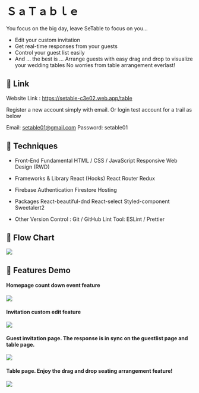 # ＳａＴａｂｌｅ

You focus on the big day, leave SeTable to focus on you...

- Edit your custom invitation
- Get real-time responses from your guests
- Control your guest list easily
- And … the best is …
  Arrange guests with easy drag and drop to visualize your wedding tables
  No worries from table arrangement everlast!

## :rose: Link

Website Link : https://setable-c3e02.web.app/table

Register a new account simply with email.
Or login test account for a trail as below

Email: setable01@gmail.com
Password: setable01

## :herb: Techniques

- Front-End Fundamental
  HTML / CSS / JavaScript
  Responsive Web Design (RWD)
- Frameworks & Library
  React (Hooks)
  React Router
  Redux
- Firebase
  Authentication
  Firestore
  Hosting
- Packages
  React-beautiful-dnd
  React-select
  Styled-component
  Sweetalert2

- Other
  Version Control : Git / GitHub
  Lint Tool: ESLint / Prettier

## :cactus: Flow Chart

![](https://i.imgur.com/kgN1C8j.png)

## :blossom: Features Demo

#### Homepage count down event feature

![](https://i.imgur.com/s0M7f72.gif)

#### Invitation custom edit feature

![](https://i.imgur.com/o5MXZgd.gif)

#### Guest invitation page. The response is in sync on the guestlist page and table page.

![](https://i.imgur.com/2mMupRX.gif)

#### Table page. Enjoy the drag and drop seating arrangement feature!

![](https://i.imgur.com/PVzQzmX.gif)
